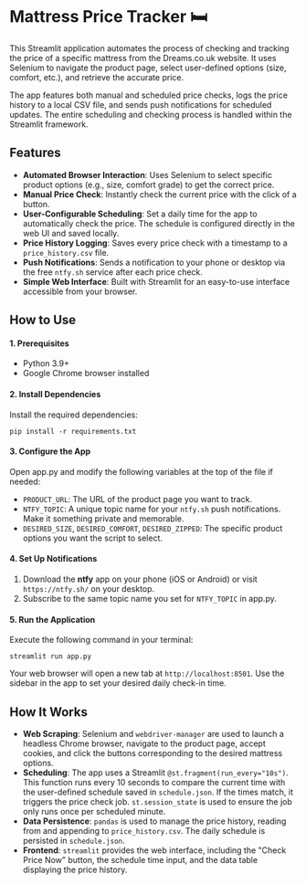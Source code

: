 # Mattress Price Tracker 🛏️

This Streamlit application automates the process of checking and tracking the price of a specific mattress from the Dreams.co.uk website. It uses Selenium to navigate the product page, select user-defined options (size, comfort, etc.), and retrieve the accurate price.

The app features both manual and scheduled price checks, logs the price history to a local CSV file, and sends push notifications for scheduled updates. The entire scheduling and checking process is handled within the Streamlit framework.

## Features

* **Automated Browser Interaction**: Uses Selenium to select specific product options (e.g., size, comfort grade) to get the correct price.
* **Manual Price Check**: Instantly check the current price with the click of a button.
* **User-Configurable Scheduling**: Set a daily time for the app to automatically check the price. The schedule is configured directly in the web UI and saved locally.
* **Price History Logging**: Saves every price check with a timestamp to a `price_history.csv` file.
* **Push Notifications**: Sends a notification to your phone or desktop via the free `ntfy.sh` service after each price check.
* **Simple Web Interface**: Built with Streamlit for an easy-to-use interface accessible from your browser.

## How to Use

#### 1. Prerequisites

* Python 3.9+
* Google Chrome browser installed

#### 2. Install Dependencies

Install the required dependencies:

```
pip install -r requirements.txt
```

#### 3. Configure the App

Open app.py and modify the following variables at the top of the file if needed:

* `PRODUCT_URL`: The URL of the product page you want to track.
* `NTFY_TOPIC`: A unique topic name for your `ntfy.sh` push notifications. Make it something private and memorable.
* `DESIRED_SIZE`, `DESIRED_COMFORT`, `DESIRED_ZIPPED`: The specific product options you want the script to select.

#### 4. Set Up Notifications

1. Download the **ntfy** app on your phone (iOS or Android) or visit `https://ntfy.sh/` on your desktop.
2. Subscribe to the same topic name you set for `NTFY_TOPIC` in app.py.

#### 5. Run the Application

Execute the following command in your terminal:

```
streamlit run app.py
```

Your web browser will open a new tab at `http://localhost:8501`. Use the sidebar in the app to set your desired daily check-in time.

## How It Works

* **Web Scraping**: Selenium and `webdriver-manager` are used to launch a headless Chrome browser, navigate to the product page, accept cookies, and click the buttons corresponding to the desired mattress options.
* **Scheduling**: The app uses a Streamlit `@st.fragment(run_every="10s")`. This function runs every 10 seconds to compare the current time with the user-defined schedule saved in `schedule.json`. If the times match, it triggers the price check job. `st.session_state` is used to ensure the job only runs once per scheduled minute.
* **Data Persistence**: `pandas` is used to manage the price history, reading from and appending to `price_history.csv`. The daily schedule is persisted in `schedule.json`.
* **Frontend**: `streamlit` provides the web interface, including the "Check Price Now" button, the schedule time input, and the data table displaying the price history.
